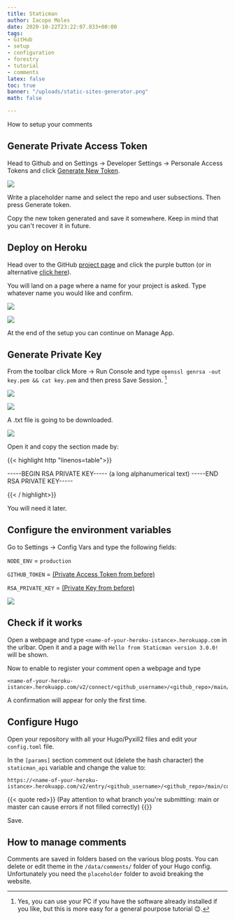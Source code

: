 ```yaml
---
title: Staticman
author: Iacopo Moles
date: 2020-10-22T23:22:07.833+00:00
tags:
- GitHub
- setup
- configuration
- forestry
- tutorial
- comments
latex: false
toc: true
banner: "/uploads/static-sites-generator.png"
math: false

---
```

How to setup your comments <!--more-->

## Generate Private Access Token

Head to Github and on Settings -> Developer Settings -> Personale Access Tokens and click [Generate New Token](https://github.com/settings/tokens/new).

![](/uploads/screencapture-github-settings-tokens-new-2020-10-23-14_00_59.png)

Write a placeholder name and select the repo and user subsections. Then press Generate token.

Copy the new token generated and save it somewhere. Keep in mind that you can't recover it in future.

## Deploy on Heroku

Head over to the GitHub [project page](https://github.com/eduardoboucas/staticman/) and click the purple button (or in alternative [click here](https://dashboard.heroku.com/new?button-url=https%3A%2F%2Fgithub.com%2Feduardoboucas%2Fstaticman&template=https%3A%2F%2Fgithub.com%2Feduardoboucas%2Fstaticman)).

You will land on a page where a name for your project is asked. Type whatever name you would like and confirm.

![](/uploads/heroku-landing.png)

![](/uploads/building.png)

At the end of the setup you can continue on Manage App.

## Generate Private Key

From the toolbar click More -> Run Console and type `openssl genrsa -out key.pem && cat key.pem` and then press Save Session. [^linux]

![](/uploads/command-pem.png)

![](/uploads/save-session.png)

A .txt file is going to be downloaded.

![](/uploads/txt.png)

Open it and copy the section made by:

{{< highlight http "linenos=table">}}

-----BEGIN RSA PRIVATE KEY-----
(a long alphanumerical text)
-----END RSA PRIVATE KEY-----

{{< / highlight>}}

You will need it later.

## Configure the environment variables

Go to Settings -> Config Vars and type the following fields:

`NODE_ENV` = `production`

`GITHUB_TOKEN` = [(Private Access Token from before)](#generate-private-access-token)

`RSA_PRIVATE_KEY` = [(Private Key from before)](#generate-private-key)

![](/uploads/config-vars.png)

## Check if it works

Open a webpage and type `<name-of-your-heroku-istance>.herokuapp.com` in the urlbar. Open it and a page with `Hello from Staticman version 3.0.0!` will be shown.

Now to enable to register your comment open a webpage and type 

```http
<name-of-your-heroku-istance>.herokuapp.com/v2/connect/<github_username>/<github_repo>/main/comments
```

A confirmation will appear for only the first time.

## Configure Hugo

Open your repository with all your Hugo/Pyxill2 files and edit your `config.toml` file.

In the `[params]` section comment out (delete the hash character) the `staticman_api` variable and change the value to:

```http
https://<name-of-your-heroku-istance>.herokuapp.com/v2/entry/<github_username>/<github_repo>/main/comments
```

{{< quote red>}}
(Pay attention to what branch you're submitting: main or master can cause errors if not filled correctly)
{{<quote>}}

Save.

## How to manage comments

Comments are saved in folders based on the various blog posts. You can delete or edit theme in the `/data/comments/` folder of your Hugo config. Unfortunately you need the `placeholder` folder to avoid breaking the website.

[^linux]: Yes, you can use your PC if you have the software already installed if you like, but this is more easy for a general pourpose tutorial 😊.